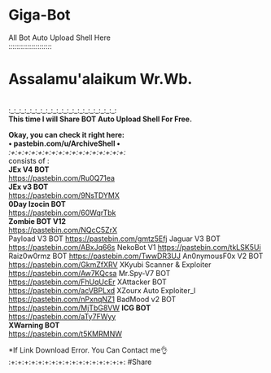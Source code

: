 # Giga-Bot
All Bot Auto Upload Shell Here
<br>
:_:_:_:_:_:_:_:_:_:_:_:_:_:_:_:_:_:_:_:_:
<br>
   <h1>Assalamu'alaikum Wr.Wb.</h1>
   <br>
:_:_:_:_:_:_:_:_:_:_:_:_:_:_:_:_:_:_:_:_:
<br>
  <b>This time I will Share BOT Auto Upload Shell For Free.</b>
  <br>

   <b>Okay, you can check it right here:</b>
<br>
  <b>• pastebin.com/u/ArchiveShell •</b>
<br>
<i>:+:+:+:+:+:+:+:+:+:+:+:+:+:+:+:+:+:</i>
<br>
consists of :
<br>
 <b>JEx V4 BOT</b>
 <br>
https://pastebin.com/Ru0Q71ea
<br>
 <b>JEx v3 BOT</b>
 <br>
https://pastebin.com/9NsTDYMX
<br>
 <b>0Day Izocin BOT</b>
 <br>
https://pastebin.com/60WqrTbk
<br>
 <b>Zombie BOT V12</b>
 <br>
https://pastebin.com/NQcC5ZrX
<br>
 Payload V3 BOT
https://pastebin.com/gmtz5Efj
 Jaguar V3 BOT
https://pastebin.com/ABxJq66s
 NekoBot V1
https://pastebin.com/tkLSK5Ui
 Raiz0w0rmz BOT
https://pastebin.com/TwwDR3UJ
 An0nymousF0x V2 BOT
https://pastebin.com/GkmZfXRV
 XKyubi Scanner & Exploiter
https://pastebin.com/Aw7KQcsa
 Mr.Spy-V7 BOT
https://pastebin.com/FhUqUcEr
 XAttacker BOT
https://pastebin.com/acVBPLxd
 XZourx Auto Exploiter_l
https://pastebin.com/nPxnqNZ1
 BadMood v2 BOT
https://pastebin.com/MjTbG8VW
 <b>ICG BOT</b>
 <br>
https://pastebin.com/aTy7FWyy
<br>
 <b>XWarning BOT</b>
 <br>
https://pastebin.com/t5KMRMNW
<br>

*If Link Download Error. You Can Contact me👌
:+:+:+:+:+:+:+:+:+:+:+:+:+:+:+:+:+:
  #Share
